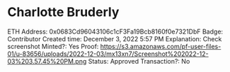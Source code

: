 # Charlotte Bruderly

ETH Address: 0x0683Cd96043106c1cF3Fa19Bcb8160f0e7321DbF
Badge: Contributor
Created time: December 3, 2022 5:57 PM
Explanation: Check screenshot
Minted?: Yes
Proof: https://s3.amazonaws.com/pf-user-files-01/u-83656/uploads/2022-12-03/mx13xn7/Screenshot%202022-12-03%203.57.45%20PM.png
Status: Approved
Transaction?: No